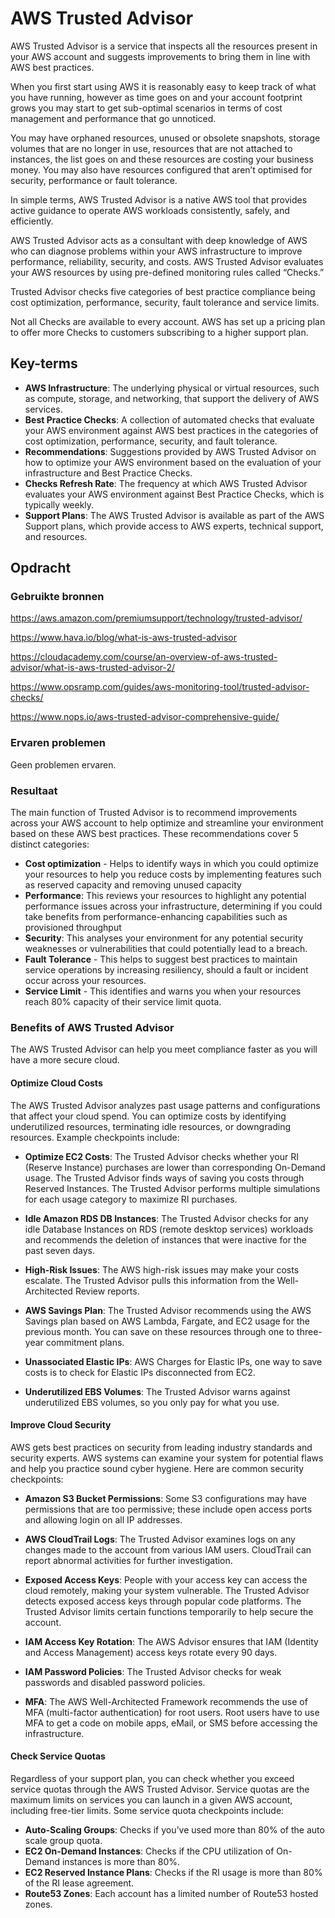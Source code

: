 # AWS Trusted Advisor

AWS Trusted Advisor is a service that inspects all the resources present in your AWS account and suggests improvements to bring them in line with AWS best practices.

When you first start using AWS it is reasonably easy to keep track of what you have running, however as time goes on and your account footprint grows you may start to get sub-optimal scenarios in terms of cost management and performance that go unnoticed.

You may have orphaned resources, unused or obsolete snapshots, storage volumes that are no longer in use, resources that are not attached to instances, the list goes on and these resources are costing your business money. You may also have resources configured that aren’t optimised for security, performance or fault tolerance. 

In simple terms, AWS Trusted Advisor is a native AWS tool that provides active guidance to operate AWS workloads consistently, safely, and efficiently. 

AWS Trusted Advisor acts as a consultant with deep knowledge of AWS who can diagnose problems within your AWS infrastructure to improve performance, reliability, security, and costs. AWS Trusted Advisor evaluates your AWS resources by using pre-defined monitoring rules called “Checks.”

Trusted Advisor checks five categories of best practice compliance being cost optimization, performance, security, fault tolerance and service limits.

Not all Checks are available to every account. AWS has set up a pricing plan to offer more Checks to customers subscribing to a higher support plan.

## Key-terms

 - **AWS Infrastructure**: The underlying physical or virtual resources, such as compute, storage, and networking, that support the delivery of AWS services.
 - **Best Practice Checks**: A collection of automated checks that evaluate your AWS environment against AWS best practices in the categories of cost optimization, performance, security, and fault tolerance.
  - **Recommendations**: Suggestions provided by AWS Trusted Advisor on how to optimize your AWS environment based on the evaluation of your infrastructure and Best Practice Checks.
 - **Checks Refresh Rate**: The frequency at which AWS Trusted Advisor evaluates your AWS environment against Best Practice Checks, which is typically weekly.
 - **Support Plans**: The AWS Trusted Advisor is available as part of the AWS Support plans, which provide access to AWS experts, technical support, and resources.

## Opdracht
### Gebruikte bronnen

https://aws.amazon.com/premiumsupport/technology/trusted-advisor/

https://www.hava.io/blog/what-is-aws-trusted-advisor

https://cloudacademy.com/course/an-overview-of-aws-trusted-advisor/what-is-aws-trusted-advisor-2/

https://www.opsramp.com/guides/aws-monitoring-tool/trusted-advisor-checks/

https://www.nops.io/aws-trusted-advisor-comprehensive-guide/

### Ervaren problemen
Geen problemen ervaren.

### Resultaat

The main function of Trusted Advisor is to recommend improvements across your AWS account to help optimize and streamline your environment based on these AWS best practices.  These recommendations cover 5 distinct categories:

- **Cost optimization** - Helps to identify ways in which you could optimize your resources to help you reduce costs by implementing features such as reserved capacity and removing unused capacity
- **Performance**: This reviews your resources to highlight any potential performance issues across your infrastructure, determining if you could take benefits from performance-enhancing capabilities such as provisioned throughput
- **Security**: This analyses your environment for any potential security weaknesses or vulnerabilities that could potentially lead to a breach.
- **Fault Tolerance** - This helps to suggest best practices to maintain service operations by increasing resiliency, should a fault or incident occur across your resources.
- **Service Limit** - This identifies and warns you when your resources reach 80% capacity of their service limit quota. 



### Benefits of AWS Trusted Advisor

The AWS Trusted Advisor can help you meet compliance faster as you will have a more secure cloud.

#### Optimize Cloud Costs

The AWS Trusted Advisor analyzes past usage patterns and configurations that affect your cloud spend. You can optimize costs by identifying underutilized resources, terminating idle resources, or downgrading resources. Example checkpoints include:

 - **Optimize EC2 Costs**: The Trusted Advisor checks whether your RI (Reserve Instance) purchases are lower than corresponding On-Demand usage. The Trusted Advisor finds ways of saving you costs through Reserved Instances. The Trusted Advisor performs multiple simulations for each usage category to maximize RI purchases.

 - **Idle Amazon RDS DB Instances**: The Trusted Advisor checks for any idle Database Instances on RDS (remote desktop services) workloads and recommends the deletion of instances that were inactive for the past seven days.

 - **High-Risk Issues**: The AWS high-risk issues may make your costs escalate. The Trusted Advisor pulls this information from the Well-Architected Review reports.

 - **AWS Savings Plan**: The Trusted Advisor recommends using the AWS Savings plan based on AWS Lambda, Fargate, and EC2 usage for the previous month. You can save on these resources through one to three-year commitment plans.

 - **Unassociated Elastic IPs**: AWS Charges for Elastic IPs, one way to save costs is to check for Elastic IPs disconnected from EC2.

 - **Underutilized EBS Volumes**: The Trusted Advisor warns against underutilized EBS volumes, so you only pay for what you use.

#### Improve Cloud Security

AWS gets best practices on security from leading industry standards and security experts. AWS systems can examine your system for potential flaws and help you practice sound cyber hygiene. Here are common security checkpoints:

 - **Amazon S3 Bucket Permissions**: Some S3 configurations may have permissions that are too permissive; these include open access ports and allowing login on all IP addresses.

 - **AWS CloudTrail Logs**: The Trusted Advisor examines logs on any changes made to the account from various IAM users. CloudTrail can report abnormal activities for further investigation.

 - **Exposed Access Keys**: People with your access key can access the cloud remotely, making your system vulnerable. The Trusted Advisor detects exposed access keys through popular code platforms. The Trusted Advisor limits certain functions temporarily to help secure the account.

 - **IAM Access Key Rotation**: The AWS Advisor ensures that IAM (Identity and Access Management) access keys rotate every 90 days.

 - **IAM Password Policies**: The Trusted Advisor checks for weak passwords and disabled password policies.

 - **MFA**: The AWS Well-Architected Framework recommends the use of MFA (multi-factor authentication) for root users. Root users have to use MFA to get a code on mobile apps, eMail, or SMS before accessing the infrastructure.

#### Check Service Quotas

Regardless of your support plan, you can check whether you exceed service quotas through the AWS Trusted Advisor. Service quotas are the maximum limits on services you can launch in a given AWS account, including free-tier limits. Some service quota checkpoints include:

 - **Auto-Scaling Groups**: Checks if you’ve used more than 80% of the auto scale group quota.
 - **EC2 On-Demand Instances**: Checks if the CPU utilization of On-Demand instances is more than 80%.
 - **EC2 Reserved Instance Plans**: Checks if the RI usage is more than 80% of the RI lease agreement.
 - **Route53 Zones**: Each account has a limited number of Route53 hosted zones.
